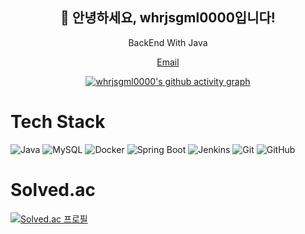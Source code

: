 <h2 align="center">👋 안녕하세요, whrjsgml0000입니다!</h2>
<p align="center">BackEnd With Java</p>
<p align="center">
<!--   <a href="https://your-blog.com">Blog</a> |  -->
  <a href="mailto:ggho4515@kyonggi.ac.kr">Email</a>
</p>

<!-- Activity Graph -->
<p align="center">
  <a href="https://github.com/ashutosh00710/github-readme-activity-graph">
    <img src="https://github-readme-activity-graph.vercel.app/graph?username=whrjsgml0000&bg_color=0d0e12&color=1c81ce&line=0f1129&point=079ae4&area=true&hide_border=true" alt="whrjsgml0000's github activity graph">
  </a>
</p>

# Tech Stack
<p align="left">
  <img src="https://img.shields.io/badge/Java-007396?style=flat&logo=java&logoColor=white" alt="Java">
  <img src="https://img.shields.io/badge/MySQL-4479A1?style=flat&logo=mysql&logoColor=white" alt="MySQL">
  <img src="https://img.shields.io/badge/Docker-2496ED?style=flat&logo=docker&logoColor=white" alt="Docker">
  <img src="https://img.shields.io/badge/Spring_Boot-6DB33F?style=flat&logo=spring-boot&logoColor=white" alt="Spring Boot">
  <img src="https://img.shields.io/badge/Jenkins-D24939?style=flat&logo=jenkins&logoColor=white" alt="Jenkins">
  <img src="https://img.shields.io/badge/Git-F05032?style=flat&logo=git&logoColor=white" alt="Git">
  <img src="https://img.shields.io/badge/GitHub-181717?style=flat&logo=github&logoColor=white" alt="GitHub">
</p>

# Solved.ac
<!-- Solved.ac Tier Badge -->
<p align="left">
  <a href="https://solved.ac/kh4515">
    <img src="http://mazassumnida.wtf/api/v2/generate_badge?boj=kh4515" alt="Solved.ac 프로필">
  </a>
</p>

